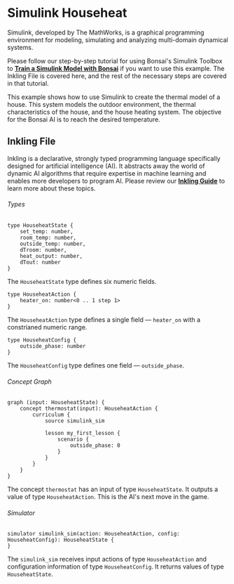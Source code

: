 # Simulink Househeat

Simulink, developed by The MathWorks, is a graphical programming environment for modeling, simulating and analyzing multi-domain dynamical systems.

Please follow our step-by-step tutorial for using Bonsai's Simulink Toolbox to [**Train a Simulink Model with Bonsai**][1] if you want to use this example. The Inkling File is covered here, and the rest of the necessary steps are covered in that tutorial.

This example shows how to use Simulink to create the thermal model of a house. This system models the outdoor environment, the thermal characteristics of the house, and the house heating system. The objective for the Bonsai AI is to reach the desired temperature.

## Inkling File

Inkling is a declarative, strongly typed programming language specifically designed for artificial intelligence (AI). It abstracts away the world of dynamic AI algorithms that require expertise in machine learning and enables more developers to program AI. Please review our [**Inkling Guide**][2] to learn more about these topics.

###### Types

```inkling2
type HouseheatState {
    set_temp: number,
    room_temp: number,
    outside_temp: number,
    dTroom: number,
    heat_output: number,
    dTout: number
}
```

The `HouseheatState` type defines six numeric fields.

```inkling2
type HouseheatAction {
    heater_on: number<0 .. 1 step 1>
}
```

The `HouseheatAction` type defines a single field — `heater_on` with a constrianed numeric range.

```inkling2
type HouseheatConfig {
    outside_phase: number
}
```

The `HouseheatConfig` type defines one field — `outside_phase`.

###### Concept Graph

```inkling2
graph (input: HouseheatState) {
    concept thermostat(input): HouseheatAction {
        curriculum {
            source simulink_sim

            lesson my_first_lesson {
                scenario {
                    outside_phase: 0
                }
            }
        }
    }
}
```

The concept `thermostat` has an input of type `HouseheatState`. It outputs a value of type `HouseheatAction`. This is the AI's next move in the game.


###### Simulator

```inkling2
simulator simulink_sim(action: HouseheatAction, config: HouseheatConfig): HouseheatState {
}
```

The `simulink_sim` receives input actions of type `HouseheatAction` and configuration information of type `HouseheatConfig`. It returns values of type `HouseheatState`.


[1]: ../tutorials/simulink.html
[2]: ../guides/inkling2-guide.html#overview
